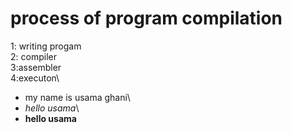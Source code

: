# process of program compilation 
1: writing progam\
2: compiler\
3:assembler\
4:executon\
* my name is usama ghani\
* *hello usama*\
* **hello usama**

